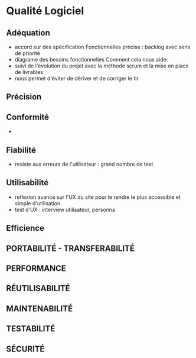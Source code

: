 # Qualité Logiciel
## Adéquation
 - accord sur des spécification Fonctionnelles précise : backlog avec sens de priorité
 - diagrame des besoins fonctionnelles
Comment cela nous aide:
 - suivi de l'évolution du projet avec la méthode scrum et la mise en place de livrables
 - nous permet d'éviter de dériver et de corriger le tir 
## Précision
## Conformité
 - 
## Fiabilité
 - resiste aux erreurs de l'utilisateur : grand nombre de test
## Utilisabilité
 - reflexion avancé sur l'UX du site pour le rendre le plus accessible et simple d'utilisation
 - test d'UX : interview utilisateur, personna 
## Efficience
 
## PORTABILITÉ - TRANSFERABILITÉ
## PERFORMANCE
## RÉUTILISABILITÉ
## MAINTENABILITÉ
## TESTABILITÉ
## SÉCURITÉ

